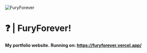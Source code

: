 ![FuryForever](https://pbs.twimg.com/profile_banners/1245441357709291529/1639605110/1500x500)

# ❓ | FuryForever!
**My portfolio website.**
**Running on: https://furyforever.vercel.app/**
